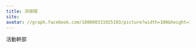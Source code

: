 ```yaml
---
title: 洪得翔
site:
avatar: //graph.facebook.com/100000331925103/picture?width=100&height=100
---
```


活動幹部
